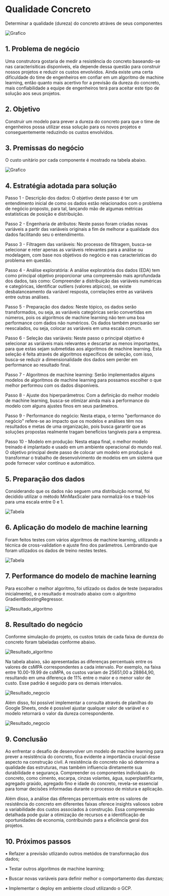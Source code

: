 # Qualidade Concreto

Determinar a qualidade (dureza) do concreto atráves de seus componentes

![Grafico](img/ensaio_resistencia.JPG)

## 1.	Problema de negócio
Uma construtora gostaria de medir a resistência do concreto baseando-se nas caracterisiticas disponíveis, ela depende dessa questão para construir nossos projetos e reduzir os custos envolvidos. Ainda existe uma certa dificuldade do time de engenheiros em confiar em um algoritmo de machine learning, então quanto mais acertivo for a previsão da dureza do concreto, mais confiabilidade a equipe de engenheiros terá para aceitar este tipo de solução aos seus projetos.

## 2.	Objetivo
Construir um modelo para prever a dureza do concreto para que o time de engenheiros possa utilizar essa solução para os novos projetos e conseguentemente reduzindo os custos envolvidos.

## 3.	Premissas do negócio
O custo unitário por cada componente é mostrado na tabela abaixo.

![Grafico](img/custo_unitario.jpg)

## 4.	Estratégia adotada para solução

Passo 1 - Descrição dos dados: O objetivo deste passo é ter um entendimento inicial de como os dados estão relacionados com o problema de negócio proposto, para tal, lançando mão de algumas métricas estatísticas de posição e distribuição.

Passo 2 - Engenharia de atributos: Neste passo foram criadas novas variáveis a partir das variáveis originais a fim de melhorar a qualidade dos dados facilitando seu o entendimento.

Passo 3 - Filtragem das variáveis: No processo de filtragem, busca-se selecionar e reter apenas as variáveis relevantes para a análise ou modelagem, com base nos objetivos do negócio e nas características do problema em questão.
 
Passo 4 - Análise exploratória: A análise exploratória dos dados (EDA) tem como principal objetivo proporcionar uma compreensão mais aprofundada dos dados, tais como: Compreender a distribuição das variáveis numéricas e categóricas, identificar outliers (valores atípicos), se existe desbalanceamento da variável resposta, correlações entre as variáveis entre outras análises.

Passo 5 - Preparação dos dados: Neste tópico, os dados serão transformados, ou seja, as variáveis categóricas serão convertidas em números, pois os algoritmos de machine learning não tem uma boa performance com dados não numéricos. Os dados também precisarão ser reescalados, ou seja, colocar as variáveis em uma escala comum.
 
Passo 6 - Seleção das variáveis: Neste passo o principal objetivo é selecionar as variáveis mais relevantes e descartar as menos importantes, para que estas sejam submetidas aos algoritmos de machine learning. Esta seleção é feita através de algoritmos específicos de seleção, com isso, busca-se reduzir a dimensionalidade dos dados sem perder em performance ao resultado final.

Passo 7 - Algoritmos de machine learning: Serão implementados alguns modelos de algoritmos de machine learning para possamos escolher o que melhor performou com os dados disponíveis.
 
Passo 8 - Ajuste dos hiperparâmetros: Com a definição do melhor modelo de machine learning, busca-se otimizar ainda mais a performance do modelo com alguns ajustes finos em seus parâmetros.

Passo 9 - Performance do negócio: Nesta etapa, o termo "performance do negócio" refere-se ao impacto que os modelos e análises têm nos resultados e metas de uma organização, pois busca garantir que as soluções propostas realmente tragam benefícios tangíveis para a empresa.

Passo 10 - Modelo em produção: Nesta etapa final, o melhor modelo treinado é implantado e usado em um ambiente operacional do mundo real. O objetivo principal deste passo de colocar um modelo em produção é transformar o trabalho de desenvolvimento de modelos em um sistema que pode fornecer valor contínuo e automático.

## 5.	Preparação dos dados
Considerando que os dados não seguem uma distribuição normal, foi decidido utilizar o método MinMaxScaler para normalizá-los e trazê-los para uma escala entre 0 e 1.

![Tabela](img/distribuicao_dados.png)

## 6.	Aplicação do modelo de machine learning
Foram feitos testes com vários algoritmos de machine learning, utilizando a técnica de cross-validation e ajuste fino dos parâmetros. Lembrando que foram utlizados os dados de treino nestes testes.

![Tabela](img/tabela_algoritmos.jpg)

## 7.	Performance do modelo de machine learning
Para escolher o melhor algoritmo, foi utlizado os dados de teste (separados inicialmente), e o resultado é mostrado abaixo com o algoritmo GradientBoostingRegressor.

![Resultado_algoritmo](img/resultado_algoritmo_escolhido_.jpg)

## 8.	Resultado do negócio
Conforme simulação do projeto, os custos totais de cada faixa de dureza do concreto foram tabeladas conforme abaixo.

![Resultado_algoritmo](img/custo_total.jpg)

Na tabela abaixo, são apresentadas as diferenças percentuais entre os valores de csMPA correspondentes a cada intervalo. Por exemplo, na faixa entre 10.00-19.99 de csMPA, os custos variam de 25651,00 a 28864,90, resultando em uma diferença de 11% entre o maior e o menor valor de custo. Esse padrão é seguido para os demais intervalos.

![Resultado_negocio](img/resultado_negocio_.jpg)

Além disso, foi possível implementar a consulta através de planilhas do Google Sheets, onde é possível ajustar qualquer valor de variável e o modelo retornará o valor da dureza correspondente.

![Resultado_negocio](img/google_sheets.jpg)

## 9.	Conclusão
Ao enfrentar o desafio de desenvolver um modelo de machine learning para prever a resistência do concreto, fica evidente a importância crucial desse aspecto na construção civil. A resistência do concreto não só determina a qualidade das estruturas, mas também influencia diretamente sua durabilidade e segurança. Compreender os componentes individuais do concreto, como cimento, escarpa, cinzas volantes, água, superplastificante, agregado graúdo, agregado fino e idade do concreto, revela-se essencial para tomar decisões informadas durante o processo de mistura e aplicação.

Além disso, a análise das diferenças percentuais entre os valores de resistência do concreto em diferentes faixas oferece insights valiosos sobre a variabilidade dos custos associados à construção. Essa compreensão detalhada pode guiar a otimização de recursos e a identificação de oportunidades de economia, contribuindo para a eficiência geral dos projetos.

## 10.	Próximos passos
•	Refazer a previsão utlizando outros metódos de transformação dos dados;

•	Testar outros algoritmos de machine learning;

•	Buscar novas variáveis para definir melhor o comportamento das durezas;

•	Implementar o deploy em ambiente cloud utilizando o GCP.

